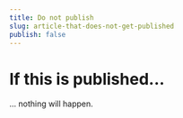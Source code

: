 ```yaml
---
title: Do not publish
slug: article-that-does-not-get-published
publish: false
---
```


# If this is published...

... nothing will happen.